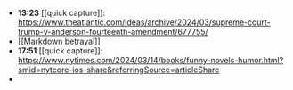 - **13:23** [[quick capture]]:  https://www.theatlantic.com/ideas/archive/2024/03/supreme-court-trump-v-anderson-fourteenth-amendment/677755/
- [[Markdown betrayal]]
- **17:51** [[quick capture]]:  https://www.nytimes.com/2024/03/14/books/funny-novels-humor.html?smid=nytcore-ios-share&referringSource=articleShare
-
